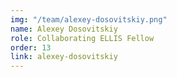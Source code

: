 ```yaml
---
img: "/team/alexey-dosovitskiy.png"
name: Alexey Dosovitskiy
role: Collaborating ELLIS Fellow
order: 13
link: alexey-dosovitskiy
---
```

